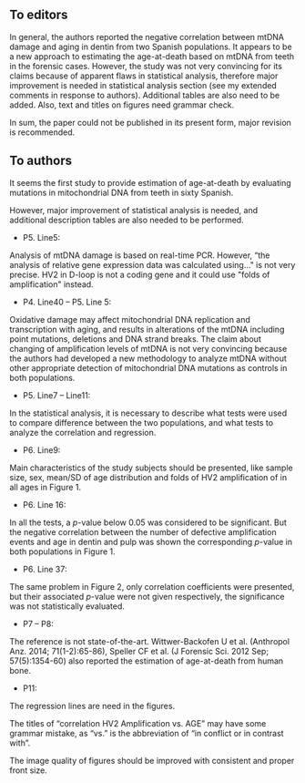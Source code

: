 ## To editors

In general, the authors reported the negative correlation between mtDNA damage and aging in dentin from two Spanish populations. It appears to be a new approach to estimating the age-at-death based on mtDNA from teeth in the forensic cases. However, the study was not very convincing for its claims because of apparent flaws in statistical analysis, therefore major improvement is needed in statistical analysis section (see my extended comments in response to authors). Additional tables are also need to be added. Also, text and titles on figures need grammar check. 

In sum, the paper could not be published in its present form, major revision is recommended. 


## To authors

It seems the first study to provide estimation of age-at-death by evaluating mutations in mitochondrial DNA from teeth in sixty Spanish. 

However, major improvement of statistical analysis is needed, and additional description tables are also needed to be performed. 

- P5. Line5: 

Analysis of mtDNA damage is based on real-time PCR. However, “the analysis of relative gene expression data was calculated using..." is not very precise. HV2 in D-loop is not a coding gene and it could use "folds of amplification" instead.

- P4. Line40 – P5. Line 5:

Oxidative damage may affect mitochondrial DNA replication and transcription with aging, and results in alterations of the mtDNA including point mutations, deletions and DNA strand breaks. The claim about changing of amplification levels of mtDNA is not very convincing because the authors had developed a new methodology to analyze mtDNA without other appropriate detection of mitochondrial DNA mutations as controls in both populations.

- P5. Line7 – Line11:

In the statistical analysis, it is necessary to describe what tests were used to compare difference between the two populations, and what tests to analyze the correlation and regression.

- P6. Line9:

Main characteristics of the study subjects should be presented, like sample size, sex, mean/SD of age distribution and folds of HV2 amplification of in all ages in Figure 1.

- P6. Line 16:

In all the tests, a *p*-value below 0.05 was considered to be significant. But the negative correlation between the number of defective amplification events and age in dentin and pulp was shown the corresponding *p*-value in both populations in Figure 1. 

- P6. Line 37:

The same problem in Figure 2, only correlation coefficients were presented, but their associated *p*-value were not given respectively, the significance was not statistically evaluated.

- P7 – P8:

The reference is not state-of-the-art. Wittwer-Backofen U et al. (Anthropol Anz. 2014; 71(1-2):65-86), Speller CF et al. (J Forensic Sci. 2012 Sep; 57(5):1354-60) also reported the estimation of age-at-death from human bone.

- P11:

The regression lines are need in the figures. 

The titles of “correlation HV2 Amplification vs. AGE” may have some grammar mistake, as “vs.” is the abbreviation of “in conflict or in contrast with”.

The image quality of figures should be improved with consistent and proper front size.
